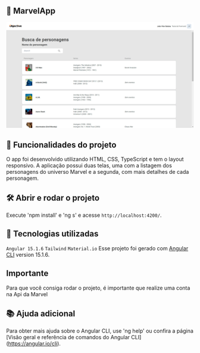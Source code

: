 ## 📁 MarvelApp

![alt text](https://github.com/joaovitorbatista/app-Marvel-obj/blob/master/src/assets/images/marvelDesktop.jpg)

## 🔨 Funcionalidades do projeto

O app foi desenvolvido utilizando HTML, CSS, TypeScript e tem o layout responsivo.
A aplicação possui duas telas, uma com a listagem dos personagens do universo Marvel e a segunda, com mais detalhes de cada personagem.

## 🛠️ Abrir e rodar o projeto

Execute 'npm install' e 'ng s' e acesse `http://localhost:4200/`.

## 🔨 Tecnologias utilizadas

`Angular 15.1.6`
`Tailwind`
`Material.io`
Esse projeto foi gerado com [Angular CLI](https://github.com/angular/angular-cli) version 15.1.6.

## Importante
Para que você consiga rodar o projeto, é importante que realize uma conta na Api da Marvel

## 📚 Ajuda adicional

Para obter mais ajuda sobre o Angular CLI, use 'ng help' ou confira a página [Visão geral e referência de comandos do Angular CLI] (https://angular.io/cli).
